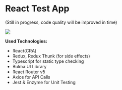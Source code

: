 # React Test App

(Still in progress, code quality will be improved in time)

<img src="https://i.ibb.co/nwKGyVN/gaming-news.png" >

<br>

**Used Technologies:**

- React(CRA)
- Redux, Redux Thunk (for side effects)
- Typescript for static type checking
- Bulma UI Library
- React Router v5
- Axios for API Calls
- Jest & Enzyme for Unit Testing

<br>
